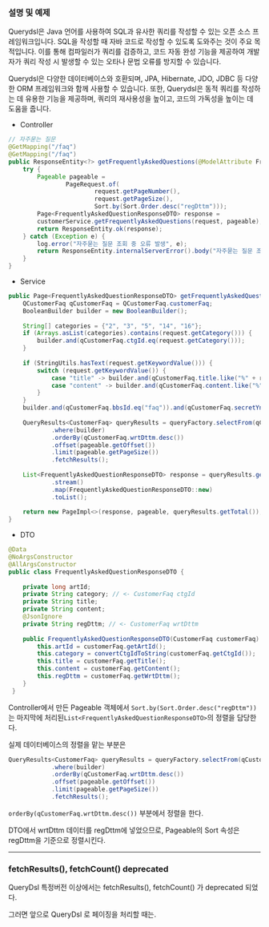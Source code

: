 ### 설명 및 예제
Querydsl은 Java 언어를 사용하여 SQL과 유사한 쿼리를 작성할 수 있는 오픈 소스 프레임워크입니다. SQL을 작성할 때 자바 코드로 작성할 수 있도록 도와주는 것이 주요 목적입니다. 이를 통해 컴파일러가 쿼리를 검증하고, 코드 자동 완성 기능을 제공하여 개발자가 쿼리 작성 시 발생할 수 있는 오타나 문법 오류를 방지할 수 있습니다.

Querydsl은 다양한 데이터베이스와 호환되며, JPA, Hibernate, JDO, JDBC 등 다양한 ORM 프레임워크와 함께 사용할 수 있습니다. 또한, Querydsl은 동적 쿼리를 작성하는 데 유용한 기능을 제공하며, 쿼리의 재사용성을 높이고, 코드의 가독성을 높이는 데 도움을 줍니다.

- Controller
```java
// 자주묻는 질문  
@GetMapping("/faq")  
@GetMapping("/faq")  
public ResponseEntity<?> getFrequentlyAskedQuestions(@ModelAttribute FrequentlyAskedQuestionRequestDTO request) {  
    try {  
        Pageable pageable =  
                PageRequest.of(  
                        request.getPageNumber(),  
                        request.getPageSize(),  
                        Sort.by(Sort.Order.desc("regDttm")));  
        Page<FrequentlyAskedQuestionResponseDTO> response = 
        customerService.getFrequentlyAskedQuestions(request, pageable);  
        return ResponseEntity.ok(response);  
    } catch (Exception e) {  
        log.error("자주묻는 질문 조회 중 오류 발생", e);  
        return ResponseEntity.internalServerError().body("자주묻는 질문 조회 중 오류 발생");  
    }  
}
```
- Service
```java
public Page<FrequentlyAskedQuestionResponseDTO> getFrequentlyAskedQuestions(FrequentlyAskedQuestionRequestDTO request, Pageable pageable) {  
    QCustomerFaq qCustomerFaq = QCustomerFaq.customerFaq;  
    BooleanBuilder builder = new BooleanBuilder();  
  
    String[] categories = {"2", "3", "5", "14", "16"};  
    if (Arrays.asList(categories).contains(request.getCategory())) {  
        builder.and(qCustomerFaq.ctgId.eq(request.getCategory()));  
    }  
  
    if (StringUtils.hasText(request.getKeywordValue())) {  
        switch (request.getKeywordValue()) {  
            case "title" -> builder.and(qCustomerFaq.title.like("%" + request.getKeyword() + "%"));  
            case "content" -> builder.and(qCustomerFaq.content.like("%" + request.getKeyword() + "%"));  
        }  
    }  
    builder.and(qCustomerFaq.bbsId.eq("faq")).and(qCustomerFaq.secretYn.eq("N"));  
  
    QueryResults<CustomerFaq> queryResults = queryFactory.selectFrom(qCustomerFaq)  
            .where(builder)  
            .orderBy(qCustomerFaq.wrtDttm.desc())  
            .offset(pageable.getOffset())  
            .limit(pageable.getPageSize())  
            .fetchResults();  
  
    List<FrequentlyAskedQuestionResponseDTO> response = queryResults.getResults()  
            .stream()  
            .map(FrequentlyAskedQuestionResponseDTO::new)  
            .toList();  
  
    return new PageImpl<>(response, pageable, queryResults.getTotal());  
}
```

- DTO
```java
@Data  
@NoArgsConstructor  
@AllArgsConstructor  
public class FrequentlyAskedQuestionResponseDTO {  
  
    private long artId;  
    private String category; // <- CustomerFaq ctgId  
    private String title;  
    private String content;  
    @JsonIgnore  
    private String regDttm; // <- CustomerFaq wrtDttm  
  
    public FrequentlyAskedQuestionResponseDTO(CustomerFaq customerFaq) {  
        this.artId = customerFaq.getArtId();  
        this.category = convertCtgIdToString(customerFaq.getCtgId());  
        this.title = customerFaq.getTitle();  
        this.content = customerFaq.getContent();  
        this.regDttm = customerFaq.getWrtDttm();  
    }
 }
```

Controller에서 만든 Pageable 객체에서 `Sort.by(Sort.Order.desc("regDttm"))`는 
마지막에 처리된`List<FrequentlyAskedQuestionResponseDTO>`의 정렬을 담당한다.

실제 데이터베이스의 정렬을 맡는 부분은 
```java
QueryResults<CustomerFaq> queryResults = queryFactory.selectFrom(qCustomerFaq)  
            .where(builder)  
            .orderBy(qCustomerFaq.wrtDttm.desc())  
            .offset(pageable.getOffset())  
            .limit(pageable.getPageSize())  
            .fetchResults();  
```

`orderBy(qCustomerFaq.wrtDttm.desc())` 부분에서 정렬을 한다.

DTO에서 wrtDttm 데이터를 regDttm에 넣었으므로, Pageable의 Sort 속성은 regDttm을 기준으로 정렬시킨다.

---

### fetchResults(), fetchCount() deprecated

QueryDsl 특정버전 이상에서는 fetchResults(), fetchCount() 가 deprecated 되었다.

그러면 앞으로 QueryDsl 로 페이징을 처리할 때는.




